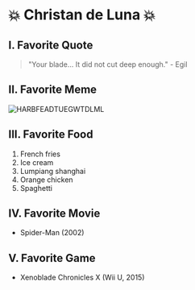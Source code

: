 # :collision: Christan de Luna :collision:

## I. Favorite Quote
> "Your blade... It did not cut deep enough." - Egil

## II. Favorite Meme
![HARBFEADTUEGWTDLML](http://i1.kym-cdn.com/photos/images/newsfeed/000/544/686/d58.jpg)

## III. Favorite Food
1. French fries
2. Ice cream
3. Lumpiang shanghai
4. Orange chicken
5. Spaghetti

## IV. Favorite Movie
* Spider-Man (2002)

## V. Favorite Game
* Xenoblade Chronicles X (Wii U, 2015)
